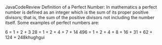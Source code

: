 JavaCodeReview
Definition of a Perfect Number:
In mathematics a perfect number is defined as an integer which is the sum of its proper
positive divisors; that is, the sum of the positive divisors not including the number itself.
Some examples of perfect numbers are:

6 = 1 + 2 + 3
28 = 1 + 2 + 4 + 7 + 14
496 = 1 + 2 + 4 + 8 + 16 + 31 + 62 + 124 + 248khughgui